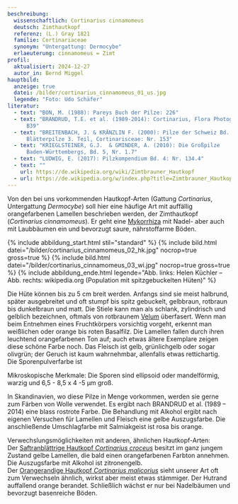 ```yaml
---
beschreibung:
  wissenschaftlich: Cortinarius cinnamomeus
  deutsch: Zimthautkopf
  referenz: (L.) Gray 1821
  familie: Cortinariaceae
  synonym: "Untergattung: Dermocybe"
  erlaeuterung: cinnamomeus = Zimt
profil:
  aktualisiert: 2024-12-27
  autor_in: Bernd Miggel
hauptbild:
  anzeige: true
  datei: /bilder/cortinarius_cinnamomeus_01_us.jpg
  legende: "Foto: Udo Schäfer"
literatur:
  - text: "BON, M. (1988): Pareys Buch der Pilze: 226"
  - text: "BRANDRUD, T.E. et al. (1989-2014): Cortinarius, Flora Photographica: Nr.
      B39"
  - text: "BREITENBACH, J. & KRÄNZLIN F. (2000): Pilze der Schweiz Bd. 5,
      Blätterpilze 3. Teil, Cortinarisceae: Nr. 153"
  - text: "KRIEGLSTEINER, G.J.  & GMINDER, A. (2010): Die Großpilze
      Baden-Württembergs, Bd. 5, Nr. 1.7"
  - text: "LUDWIG, E. (2017): Pilzkompendium Bd. 4: Nr. 134.4"
  - text: ""
    url: https://de.wikipedia.org/wiki/Zimtbrauner_Hautkopf
  - url: https://de.wikipedia.org/w/index.php?title=Zimtbrauner_Hautkopf&oldid=248718321
---
```

Von den bei uns vorkommenden Hautkopf-Arten (Gattung *Cortinarius*, Untergattung *Dermocybe*) soll hier eine häufige Art mit auffällig orangefarbenen Lamellen beschrieben werden, der Zimthautkopf (*Cortinarius cinnamomeus*). Er geht eine [Mykorrhiza](Mykorrhiza "Glossar") mit Nadel- aber auch mit Laubbäumen ein und bevorzugt saure, nährstoffarme Böden.

{% include abbildung_start.html stil="standard" %}
{% include bild.html datei="/bilder/cortinarius_cinnamomeus_02_hk.jpg" nocrop=true gross=true %}
{% include bild.html datei="/bilder/cortinarius_cinnamomeus_03_wi.jpg" nocrop=true gross=true %}
{% include abbildung_ende.html legende="Abb. links: Helen Küchler – Abb. rechts: wikipedia.org (Population mit spitzgebuckelten Hüten)" %}

Die Hüte können bis zu 5 cm breit werden. Anfangs sind sie meist halbrund, später ausgebreitet und oft stumpf bis spitz gebuckelt, gelbbraun, rotbraun bis dunkelbraun und matt. Die Stiele kann man als schlank, zylindrisch und gelblich bezeichnen, oftmals von rotbraunem [Velum](Velum "Glossar") überfasert. Wenn man beim Entnehmen eines Fruchtkörpers vorsichtig vorgeht, erkennt man weißlichen oder orange bis roten Basalfilz. Die Lamellen fallen durch ihren leuchtend orangefarbenen Ton auf; auch etwas ältere Exemplare zeigen diese schöne Farbe noch. Das Fleisch ist gelb, grünlichgelb oder sogar olivgrün; der Geruch ist kaum wahrnehmbar, allenfalls etwas rettichartig. Die Sporenpulverfarbe ist  

Mikroskopische Merkmale: Die Sporen sind ellipsoid oder mandelförmig, warzig und 6,5 - 8,5 x 4 -5 µm groß.

In Skandinavien, wo diese Pilze in Menge vorkommen, werden sie gerne zum Färben von Wolle verwendet. Es ergibt nach BRANDRUD et al. (1989 – 2014) eine blass rostrote Farbe. Die Behandlung mit Alkohol ergibt nach eigenen Versuchen für Lamellen und Fleisch eine gelbe Auszugsfarbe. Die anschließende Umschlagfarbe mit Salmiakgeist ist rosa bis orange.

Verwechslungsmöglichkeiten mit anderen, ähnlichen Hautkopf-Arten:  
Der [Saftranblättrige Hautkopf *Cortinarius croceus*](/pilze/cortinarius-croceus-gelbblättriger-hautkopf) besitzt im ganz jungem Zustand gelbe Lamellen, die bald einen orangefarbenen Farbton annehmen. Die Auszugsfarbe mit Alkohol ist zitronengelb.  
Der [Orangerandige Hautkopf *Cortinarius malicorius*](<Orangerandige Hautkopf *Cortinarius malicorius*>) sieht unserer Art oft zum Verwechseln ähnlich, wirkst aber meist etwas stämmiger. Der Hutrand auffallend orange berandet. Schließlich wächst er nur bei Nadelbäumen und bevorzugt basenreiche Böden.